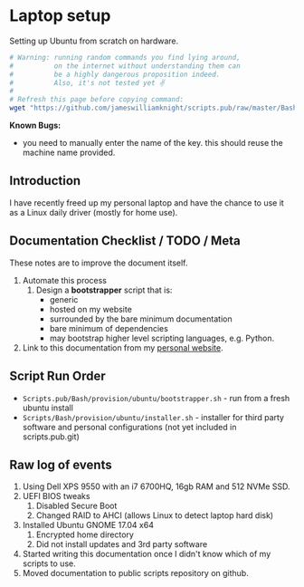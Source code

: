 # Laptop setup

Setting up Ubuntu from scratch on hardware.

```sh
# Warning: running random commands you find lying around,
#          on the internet without understanding them can
#          be a highly dangerous proposition indeed.
#          Also, it's not tested yet ✌️
#
# Refresh this page before copying command:
wget "https://github.com/jameswilliamknight/scripts.pub/raw/master/Bash/provision/ubuntu/web-bootstrapper.sh" ; chmod +x web-bootstrapper.sh ; source web-bootstrapper.sh
```

**Known Bugs:**

- you need to manually enter the name of the key. this should reuse the machine name provided.


## Introduction

I have recently freed up my personal laptop and have the chance to use it as a Linux daily driver (mostly for home use).


## Documentation Checklist / TODO / Meta

These notes are to improve the document itself.

1. Automate this process
    1. Design a **bootstrapper** script that is:
        - generic
        - hosted on my website
        - surrounded by the bare minimum documentation
        - bare minimum of dependencies
        - may bootstrap higher level scripting languages, e.g. Python.
1. Link to this documentation from my [personal website](www.jknightdev.com).


## Script Run Order

- `Scripts.pub/Bash/provision/ubuntu/bootstrapper.sh` - run from a fresh ubuntu install
- `Scripts/Bash/provision/ubuntu/installer.sh` - installer for third party software and personal configurations (not yet included in scripts.pub.git)


## Raw log of events

1. Using Dell XPS 9550 with an i7 6700HQ, 16gb RAM and 512 NVMe SSD.
1. UEFI BIOS tweaks
    1. Disabled Secure Boot
    1. Changed RAID to AHCI (allows Linux to detect laptop hard disk)
1. Installed Ubuntu GNOME 17.04 x64
    1. Encrypted home directory
    1. Did not install updates and 3rd party software
1. Started writing this documentation once I didn't know which of my scripts to use.
1. Moved documentation to public scripts repository on github.
